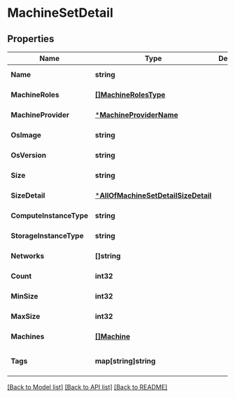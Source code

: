 # MachineSetDetail

## Properties
Name | Type | Description | Notes
------------ | ------------- | ------------- | -------------
**Name** | **string** |  | [default to null]
**MachineRoles** | [**[]MachineRolesType**](MachineRolesType.md) |  | [default to null]
**MachineProvider** | [***MachineProviderName**](MachineProviderName.md) |  | [default to null]
**OsImage** | **string** |  | [default to null]
**OsVersion** | **string** |  | [default to null]
**Size** | **string** |  | [default to null]
**SizeDetail** | [***AllOfMachineSetDetailSizeDetail**](AllOfMachineSetDetailSizeDetail.md) |  | [default to null]
**ComputeInstanceType** | **string** |  | [default to null]
**StorageInstanceType** | **string** |  | [default to null]
**Networks** | **[]string** |  | [default to null]
**Count** | **int32** |  | [default to null]
**MinSize** | **int32** |  | [default to null]
**MaxSize** | **int32** |  | [default to null]
**Machines** | [**[]Machine**](Machine.md) |  | [default to null]
**Tags** | **map[string]string** |  | [optional] [default to null]

[[Back to Model list]](../README.md#documentation-for-models) [[Back to API list]](../README.md#documentation-for-api-endpoints) [[Back to README]](../README.md)

